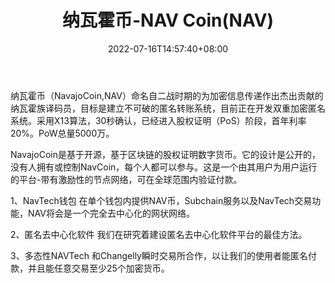 ﻿---
weight: 
title: "纳瓦霍币-NAV Coin(NAV)"
description: "纳瓦霍币（NavajoCoin,NAV）命名自二战时期的为加密信息传递作出杰出贡献的纳瓦霍族译码员，目标是建立不可破的匿名转账系统，目前正在开发双重加密匿名系统"
date: 2022-07-16T14:57:40+08:00
lastmod: 2022-07-16T14:57:40+08:00
draft: false
authors: ["Simon"]
featuredImage: "nawahuobi-nav-coinnav.jpg"
link: "https://navcoin.org/"
tags: ["数字代币","纳瓦霍币-NAV Coin(NAV)"]
categories: ["navigation"]
navigation: ["数字代币"]
lightgallery: true
toc: true
pinned: false
recommend: false
recommend1: false
---
纳瓦霍币（NavajoCoin,NAV）命名自二战时期的为加密信息传递作出杰出贡献的纳瓦霍族译码员，目标是建立不可破的匿名转账系统，目前正在开发双重加密匿名系统。采用X13算法，30秒确认，已经进入股权证明（PoS）阶段，首年利率20%。PoW总量5000万。

NavajoCoin是基于开源，基于区块链的股权证明数字货币。它的设计是公开的，没有人拥有或控制NavCoin，每个人都可以参与。这是一个由其用户为用户运行的平台-带有激励性的节点网络，可在全球范围内验证付款。

1、NavTech钱包
在单个钱包内提供NAV币，Subchain服务以及NavTech交易功能，NAV将会是一个完全去中心化的网状网络。

2、匿名去中心化软件
我们在研究着建设匿名去中心化软件平台的最佳方法。

3、多态性NAVTech
和Changelly瞬时交易所合作，以让我们的使用者能匿名付款，并且能任意交易至少25个加密货币。